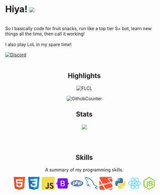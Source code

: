 # Hiya! <img src="https://github.githubassets.com/images/mona-whisper.gif" width="50">
<br> So I basically code for fruit snacks, run like a top tier S+ bot, learn new things all the time, then call it working!</br>
<br>I also play LoL in my spare time!</br>

<a href="https://discord.com/rn54XtysbU">
    <img align="center" src="https://img.shields.io/static/v1?label=Discord&message=Nitro%238000&color=blue&style=flat" alt="Discord" border="0">
</a><br><br>

<h2 align="center">Highlights</h2>
<p align="center" href="https://github.com/110nitro?tab=repositories">
    <img align="center" src="https://66.media.tumblr.com/6cc79ee8558da20065b91ef53ff9887d/tumblr_o1odz9l6Y01soctdjo1_540.gifv" alt="FLCL" border="0">
</p>

<p align="center" href="https://github.com/110nitro">
    <img align="center" src="https://s11.flagcounter.com/mini/Nitro/bg_D138FF/txt_FFFFFF/border_74BDFC/flags_0/" alt="GithubCounter" border="0">
</p>

<h2 align="center">Stats</h2>
<p align="center" href="https://github.com/110nitro">
    <img align="center" height="218" src="https://github-profile-summary-cards.vercel.app/api/cards/profile-details?username=110nitro&theme=nord_dark">
</p><br><br>

<h2 align="center">Skills</h2>
<p align="center">A summary of my programming skills.</p>

<p align="center">
  <img src='https://raw.githubusercontent.com/devicons/devicon/1119b9f84c0290e0f0b38982099a2bd027a48bf1/icons/html5/html5-original.svg' height='42px'/>
  <img src='https://raw.githubusercontent.com/devicons/devicon/1119b9f84c0290e0f0b38982099a2bd027a48bf1/icons/css3/css3-original.svg' height='42px'>
  <img src='https://raw.githubusercontent.com/devicons/devicon/1119b9f84c0290e0f0b38982099a2bd027a48bf1/icons/javascript/javascript-original.svg' height='42px'>
  <img src='https://raw.githubusercontent.com/devicons/devicon/1119b9f84c0290e0f0b38982099a2bd027a48bf1/icons/bootstrap/bootstrap-original.svg' height='42px'>
  <img src='https://raw.githubusercontent.com/devicons/devicon/1119b9f84c0290e0f0b38982099a2bd027a48bf1/icons/php/php-plain.svg' height='42px'>
  <img src='https://raw.githubusercontent.com/devicons/devicon/1119b9f84c0290e0f0b38982099a2bd027a48bf1/icons/mysql/mysql-original.svg' height='42px'>
  <img src='https://raw.githubusercontent.com/devicons/devicon/1119b9f84c0290e0f0b38982099a2bd027a48bf1/icons/laravel/laravel-plain.svg' height='42px'>
  <img src='https://raw.githubusercontent.com/devicons/devicon/1119b9f84c0290e0f0b38982099a2bd027a48bf1/icons/python/python-original.svg' height='42px'>
  <img src='https://raw.githubusercontent.com/devicons/devicon/1119b9f84c0290e0f0b38982099a2bd027a48bf1/icons/react/react-original.svg' height='42px'>
  <img src='https://raw.githubusercontent.com/devicons/devicon/1119b9f84c0290e0f0b38982099a2bd027a48bf1/icons/nodejs/nodejs-original.svg' height='42px'>
</p>
